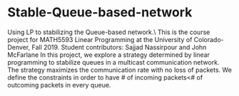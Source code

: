 # Stable-Queue-based-network
Using LP to stabilizing the Queue-based network.\\ 
This is the course project for MATH5593 Linear Programming at the University of Colorado-Denver, Fall 2019. 
Student contributors: Sajjad Nassirpour and John McFarlane
In this project, we explore a strategy determined by linear programming to stabilize queues in a multicast communication network. The strategy maximizes the communication rate with no loss of packets. We define the constraints in order to have # of incoming packets<# of outcoming packets in every queue.
